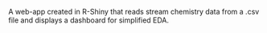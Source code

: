 A web-app created in R-Shiny that reads stream chemistry data from a .csv file and displays a dashboard for simplified EDA. 